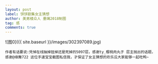 ```yaml
---
layout: post
label: 饼饼剧集女主猜想
author: 美男楼众人 墨璃2018制图
tag: 感
comments: true
---
```


![图0]({{ site.baseurl }}/images/302397089.jpg)
    
    作者有话要说:凭悼在线抽掉挂掉还是死掉的5097层，感谢ty_樱桃肉丸子 层主抛出的话题，感谢@缘舞722 这位手速宝宝截图私信我，才保证了女主猜想的欢乐瓜大家能够一起吃鸭~
